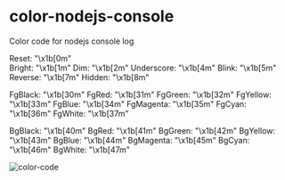 # color-nodejs-console
Color code for nodejs console log

Reset: "\x1b[0m" <br/>
Bright: "\x1b[1m"
Dim: "\x1b[2m"
Underscore: "\x1b[4m"
Blink: "\x1b[5m"
Reverse: "\x1b[7m"
Hidden: "\x1b[8m"

FgBlack: "\x1b[30m"
FgRed: "\x1b[31m"
FgGreen: "\x1b[32m"
FgYellow: "\x1b[33m"
FgBlue: "\x1b[34m"
FgMagenta: "\x1b[35m"
FgCyan: "\x1b[36m"
FgWhite: "\x1b[37m"

BgBlack: "\x1b[40m"
BgRed: "\x1b[41m"
BgGreen: "\x1b[42m"
BgYellow: "\x1b[43m"
BgBlue: "\x1b[44m"
BgMagenta: "\x1b[45m"
BgCyan: "\x1b[46m"
BgWhite: "\x1b[47m"

![color-code](https://i.stack.imgur.com/ylEBX.gif)
